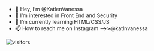 - 👋 Hey, I’m @KatlenVanessa
- 👀 I’m interested in Front End and Security
- 🌱 I’m currently learning HTML/CSS/JS
- 📫 How to reach me on Instagram -->>@katlnvanessa

![visitors](https://visitor-badge.glitch.me/badge?page_id=page.id)
